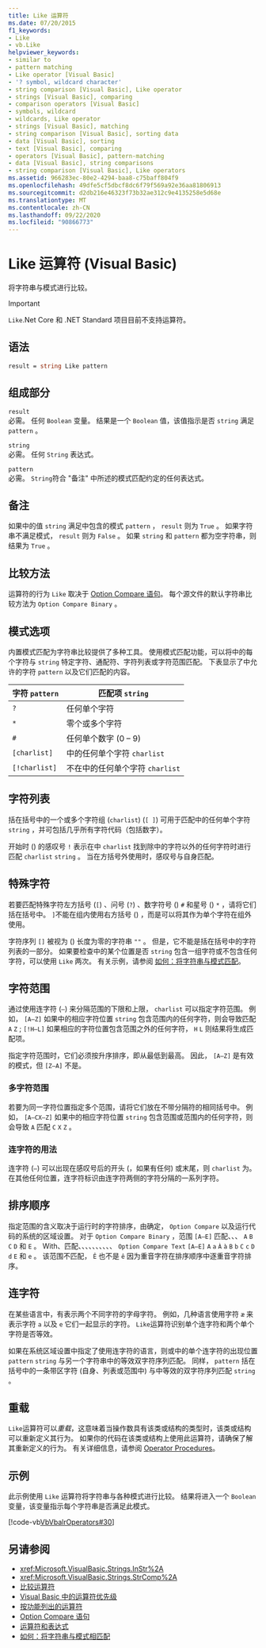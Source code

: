 ```yaml
---
title: Like 运算符
ms.date: 07/20/2015
f1_keywords:
- Like
- vb.Like
helpviewer_keywords:
- similar to
- pattern matching
- Like operator [Visual Basic]
- '? symbol, wildcard character'
- string comparison [Visual Basic], Like operator
- strings [Visual Basic], comparing
- comparison operators [Visual Basic]
- symbols, wildcard
- wildcards, Like operator
- strings [Visual Basic], matching
- string comparison [Visual Basic], sorting data
- data [Visual Basic], sorting
- text [Visual Basic], comparing
- operators [Visual Basic], pattern-matching
- data [Visual Basic], string comparisons
- string comparison [Visual Basic], Like operators
ms.assetid: 966283ec-80e2-4294-baa8-c75baff804f9
ms.openlocfilehash: 49dfe5cf5dbcf8dc6f79f569a92e36aa81806913
ms.sourcegitcommit: d2db216e46323f73b32ae312c9e4135258e5d68e
ms.translationtype: MT
ms.contentlocale: zh-CN
ms.lasthandoff: 09/22/2020
ms.locfileid: "90866773"
---
```

# <a name="like-operator-visual-basic"></a>Like 运算符 (Visual Basic)

将字符串与模式进行比较。  

> [!IMPORTANT]
> `Like`.Net Core 和 .NET Standard 项目目前不支持运算符。

## <a name="syntax"></a>语法  
  
```vb  
result = string Like pattern  
```  
  
## <a name="parts"></a>组成部分  

 `result`  
 必需。 任何 `Boolean` 变量。 结果是一个 `Boolean` 值，该值指示是否 `string` 满足 `pattern` 。  
  
 `string`  
 必需。 任何 `String` 表达式。  
  
 `pattern`  
 必需。 `String`符合 "备注" 中所述的模式匹配约定的任何表达式。  
  
## <a name="remarks"></a>备注  

 如果中的值 `string` 满足中包含的模式 `pattern` ， `result` 则为 `True` 。 如果字符串不满足模式， `result` 则为 `False` 。 如果 `string` 和 `pattern` 都为空字符串，则结果为 `True` 。  
  
## <a name="comparison-method"></a>比较方法  

 运算符的行为 `Like` 取决于 [Option Compare 语句](../statements/option-compare-statement.md)。 每个源文件的默认字符串比较方法为 `Option Compare Binary` 。  
  
## <a name="pattern-options"></a>模式选项  

 内置模式匹配为字符串比较提供了多种工具。 使用模式匹配功能，可以将中的每个字符与 `string` 特定字符、通配符、字符列表或字符范围匹配。 下表显示了中允许的字符 `pattern` 以及它们匹配的内容。  
  
|字符 `pattern`|匹配项 `string`|  
|-----------------------------|-------------------------|  
|`?`|任何单个字符|  
|`*`|零个或多个字符|  
|`#`|任何单个数字 (0 – 9) |  
|`[charlist]`|中的任何单个字符 `charlist`|  
|`[!charlist]`|不在中的任何单个字符 `charlist`|  
  
## <a name="character-lists"></a>字符列表  

 括在括号中的一个或多个字符组 (`charlist`)  (`[ ]`) 可用于匹配中的任何单个字符 `string` ，并可包括几乎所有字符代码（包括数字）。  
  
 开始时 () 的感叹号 `!` 表示在中 `charlist` 找到除中的字符以外的任何字符时进行匹配 `charlist` `string` 。 当在方括号外使用时，感叹号与自身匹配。  
  
## <a name="special-characters"></a>特殊字符  

 若要匹配特殊字符左方括号 (`[`) 、问号 (`?`) 、数字符号 () `#` 和星号 () `*` ，请将它们括在括号中。 `]`不能在组内使用右方括号 () ，而是可以将其作为单个字符在组外使用。  
  
 字符序列 `[]` 被视为 () 长度为零的字符串 `""` 。 但是，它不能是括在括号中的字符列表的一部分。 如果要检查中的某个位置是否 `string` 包含一组字符或不包含任何字符，可以使用 `Like` 两次。 有关示例，请参阅 [如何：将字符串与模式匹配](../../programming-guide/language-features/operators-and-expressions/how-to-match-a-string-against-a-pattern.md)。  
  
## <a name="character-ranges"></a>字符范围  

 通过使用连字符 (`–`) 来分隔范围的下限和上限， `charlist` 可以指定字符范围。 例如， `[A–Z]` 如果中的相应字符位置 `string` 包含范围内的任何字符，则会导致匹配 `A` `Z` ; `[!H–L]` 如果相应的字符位置包含范围之外的任何字符， `H` `L` 则结果将生成匹配项。  
  
 指定字符范围时，它们必须按升序排序，即从最低到最高。 因此， `[A–Z]` 是有效的模式，但 `[Z–A]` 不是。  
  
### <a name="multiple-character-ranges"></a>多字符范围  

 若要为同一字符位置指定多个范围，请将它们放在不带分隔符的相同括号中。 例如， `[A–CX–Z]` 如果中的相应字符位置 `string` 包含范围或范围内的任何字符，则会导致 `A` 匹配 `C` `X` `Z` 。  
  
### <a name="usage-of-the-hyphen"></a>连字符的用法  

 连字符 (`–`) 可以出现在感叹号后的开头 (，如果有任何) 或末尾，则 `charlist` 为。 在其他任何位置，连字符标识由连字符两侧的字符分隔的一系列字符。  
  
## <a name="collating-sequence"></a>排序顺序  

 指定范围的含义取决于运行时的字符排序，由确定， `Option Compare` 以及运行代码的系统的区域设置。 对于 `Option Compare Binary` ，范围 `[A–E]` 匹配、、、 `A` `B` `C` `D` 和 `E` 。 With、匹配、、、、、、、、、、 `Option Compare Text` `[A–E]` `A` `a` `À` `à` `B` `b` `C` `c` `D` `d` `E` 和 `e` 。 该范围不匹配， `Ê` 也不是 `ê` 因为重音字符在排序顺序中逐重音字符排序。  
  
## <a name="digraph-characters"></a>连字符  

 在某些语言中，有表示两个不同字符的字母字符。 例如，几种语言使用字符 `æ` 来表示字符 `a` 以及 `e` 它们一起显示的字符。 `Like`运算符识别单个连字符和两个单个字符是否等效。  
  
 如果在系统区域设置中指定了使用连字符的语言，则或中的单个连字符的出现位置 `pattern` `string` 与另一个字符串中的等效双字符序列匹配。 同样， `pattern` 括在括号中的一条带区字符 (自身、列表或范围中) 与中等效的双字符序列匹配 `string` 。  
  
## <a name="overloading"></a>重载  

 `Like`运算符可以*重载*，这意味着当操作数具有该类或结构的类型时，该类或结构可以重新定义其行为。 如果你的代码在该类或结构上使用此运算符，请确保了解其重新定义的行为。 有关详细信息，请参阅 [Operator Procedures](../../programming-guide/language-features/procedures/operator-procedures.md)。  
  
## <a name="example"></a>示例  

 此示例使用 `Like` 运算符将字符串与各种模式进行比较。 结果将进入一个 `Boolean` 变量，该变量指示每个字符串是否满足此模式。  
  
 [!code-vb[VbVbalrOperators#30](~/samples/snippets/visualbasic/VS_Snippets_VBCSharp/VbVbalrOperators/VB/Class1.vb#30)]  
  
## <a name="see-also"></a>另请参阅

- <xref:Microsoft.VisualBasic.Strings.InStr%2A>
- <xref:Microsoft.VisualBasic.Strings.StrComp%2A>
- [比较运算符](comparison-operators.md)
- [Visual Basic 中的运算符优先级](operator-precedence.md)
- [按功能列出的运算符](operators-listed-by-functionality.md)
- [Option Compare 语句](../statements/option-compare-statement.md)
- [运算符和表达式](../../programming-guide/language-features/operators-and-expressions/index.md)
- [如何：将字符串与模式相匹配](../../programming-guide/language-features/operators-and-expressions/how-to-match-a-string-against-a-pattern.md)
